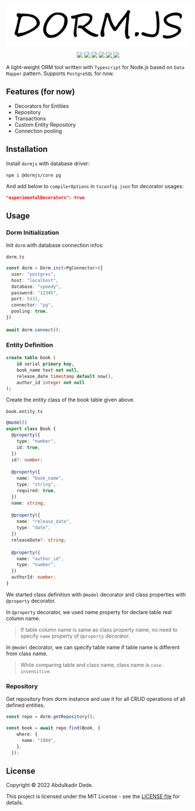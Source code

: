 <p align="center">
  <img src="./public/logo-dormjs.png">
</p>

<p align="center">
  <img src="https://img.shields.io/github/license/akadirdev/dorm">
  <img src="https://img.shields.io/github/package-json/v/akadirdev/dorm">
  <img src="https://img.shields.io/npm/dw/@dormjs/core">
  <img src="https://img.shields.io/github/last-commit/akadirdev/dorm">
  <a href="https://gitter.im/dorm-js/community">
    <img src="https://badges.gitter.im/dorm-js/community.svg" >
  </a>
  <img src="https://dl.circleci.com/status-badge/img/gh/akadirdev/dorm/tree/master.svg?style=shield">
</p>

A light-weight ORM tool written with `Typescript` for Node.js based on `Data Mapper` pattern. Supports `PostgreSQL` for now.

## Features (for now)

- Decorators for Entities
- Repository
- Transactions
- Custom Entity Repository
- Connection pooling

## Installation

Install `dormjs` with database driver:

`npm i @dormjs/core pg`

And add below to `compilerOptions` in `tsconfig.json` for decorator usages:

```json
"experimentalDecorators": true
```

## Usage

### Dorm Initialization

Init `dorm` with database connection infos:

`dorm.ts`

```TypeScript
const dorm = Dorm.init<PgConnector>({
  user: "postgres",
  host: "localhost",
  database: "speedy",
  password: "12345",
  port: 5432,
  connector: "pg",
  pooling: true,
})

await dorm.connect();
```

### Entity Definition

```sql
create table book (
    id serial primary key,
    book_name text not null,
    release_date timestamp default now(),
    author_id integer not null
);
```

Create the entity class of the book table given above.

`book.entity.ts`

```TypeScript
@model()
export class Book {
  @property({
    type: "number",
    id: true,
  })
  id?: number;

  @property({
    name: "book_name",
    type: "string",
    required: true,
  })
  name: string;

  @property({
    name: "release_date",
    type: "date",
  })
  releaseDate?: string;

  @property({
    name: "author_id",
    type: "number",
  })
  authorId: number;
}
```

We started class definition with `@model` decorator and class properties with `@property` decorator.

In `@property` decorator, we used name property for declare table real column name.

> If table column name is same as class property name, no need to specify `name` property of `@property` decorator.

In `@model` decorator, we can specify table name if table name is different from class name.

> While comparing table and class name, class name is `case-insensitive`.

### Repository

Get repository from dorm instance and use it for all CRUD operations of all defined entities.

```TypeScript
const repo = dorm.getRepository();
```

```TypeScript
const book = await repo.find(Book, {
    where: {
      name: "1984",
    },
  });
```

## License

Copyright © 2022 Abdulkadir Dede.

This project is licensed under the MIT License - see the [LICENSE file](https://github.com/akadirdev/dorm/blob/master/LICENSE.md "LICENSE") for details.
